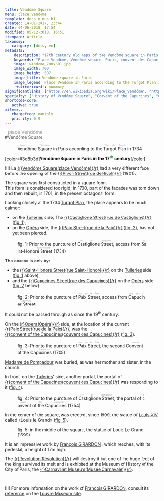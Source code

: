 ```yaml
---
title: Vendôme Square
menu: place vendôme
template: docs_minus_h1
created: 14-01-2017, 23:44
date: 04-06-2018, 17:54
modified: 05-12-2018, 16:51
itempage: Article
taxonomy:
   category: [docs, en]
metadata:
    description: "17th century old maps of the Vendôme square in Paris present its original physionomy with the convent of the capucines (couvent des capucines) before the opening of rue de la Paix et rue de Castiglione."
    keywords: "Place Vendôme, Vendôme square, Paris, couvent des Capucines, Capucines' convent, couvent des Feuillants, Feuillants' convent"
    image: vendome_700x507.jpg
    image_width: 700
    image_height: 507
    image_title: Vendôme square in Paris 
    image_legend: Place Vendôme in Paris according to the Turgot Plan in 1734
    'twitter:card': summary
significantlinks: ["https://en.wikipedia.org/wiki/Place_Vendôme", "https://en.wikipedia.org/wiki/Rue_de_Rivoli", "https://en.wikipedia.org/wiki/Turgot_map_of_Paris", "https://en.wikipedia.org/wiki/Rue_de_la_Paix,_Paris", "https://en.wikipedia.org/wiki/Rue_Saint-Honoré", "https://en.wikipedia.org/wiki/Madame_de_Pompadour", "https://en.wikipedia.org/wiki/Tuileries_Garden", "https://en.wikipedia.org/wiki/Paris_Opera", "https://en.wikipedia.org/wiki/Couvent_des_Feuillants", "https://en.wikipedia.org/wiki/Louis_XIV_of_France", "https://en.wikipedia.org/wiki/François_Girardon", "https://en.wikipedia.org/wiki/French_Revolution", "https://en.wikipedia.org/wiki/Carnavalet_Museum", "http://www.louvre.fr/en/oeuvre-notices/louis-xiv-horseback"]
specialty: ["History of Vendôme Square", "Convent of the Capucines", "Convent of the Feuillants", "History of Paris", "french Architecture"]
shortcode-core:
   active: true
sitemap:
   changefreq: monthly
   priority: 0.9
---
```

#<ruby style="color:#555;">Vendôme&#160;<wbr>Square<rt style="color:#999;font-size:0.95rem;">place&#160;<wbr>Vendôme</rt></ruby>
<figure><picture>
<source
media="(min-width: 959px)"
sizes="(max-width: 767px) 98vw, (min-width: 959px) 50vw, 86vw"
srcset="
/user/sites/docs/pages/01.home/01.paris/02.vendome/01.place/vendome-280.webp 280w,
/user/sites/docs/pages/01.home/01.paris/02.vendome/01.place/vendome-380.webp 380w,
/user/sites/docs/pages/01.home/01.paris/02.vendome/01.place/vendome-480.webp 480w,
/user/sites/docs/pages/01.home/01.paris/02.vendome/01.place/vendome-640.webp 640w,
/user/sites/docs/pages/01.home/01.paris/02.vendome/01.place/vendome_700x507.webp 700w"
type="image/webp" />
<source
sizes="(max-width: 767px) 98vw, (min-width: 959px) 50vw, 86vw"
srcset="
/user/sites/docs/pages/01.home/01.paris/02.vendome/01.place/vendome-focus-280.webp 280w,
/user/sites/docs/pages/01.home/01.paris/02.vendome/01.place/vendome-focus-380.webp 380w,
/user/sites/docs/pages/01.home/01.paris/02.vendome/01.place/vendome-focus-480.webp 480w,
/user/sites/docs/pages/01.home/01.paris/02.vendome/01.place/vendome-focus-640.webp 640w,
/user/sites/docs/pages/01.home/01.paris/02.vendome/01.place/vendome-focus_700x415.webp 700w"
type="image/webp" />
<source
media="(min-width: 959px)"
sizes="(max-width: 767px) 98vw, (min-width: 959px) 50vw, 86vw"
srcset="
/user/sites/docs/pages/01.home/01.paris/02.vendome/01.place/vendome-280.jpg 280w,
/user/sites/docs/pages/01.home/01.paris/02.vendome/01.place/vendome-380.jpg 380w,
/user/sites/docs/pages/01.home/01.paris/02.vendome/01.place/vendome-480.jpg 480w,
/user/sites/docs/pages/01.home/01.paris/02.vendome/01.place/vendome-640.jpg 640w,
/user/sites/docs/pages/01.home/01.paris/02.vendome/01.place/vendome_700x507.jpg 700w" />
<img　src="/user/sites/docs/pages/01.home/01.paris/02.vendome/01.place/vendome-focus_700x415.jpg" alt="La Place Vendôme à Paris, en 1734"　title="La Place Vendôme à Paris, en 1734" class="class-diane-img"
sizes="(max-width: 767px) 98vw, (min-width: 959px) 50vw, 86vw"
srcset="
/user/sites/docs/pages/01.home/01.paris/02.vendome/01.place/vendome-focus-280.jpg 280w,
/user/sites/docs/pages/01.home/01.paris/02.vendome/01.place/vendome-focus-380.jpg 380w,
/user/sites/docs/pages/01.home/01.paris/02.vendome/01.place/vendome-focus-480.jpg 480w,
/user/sites/docs/pages/01.home/01.paris/02.vendome/01.place/vendome-focus-640.jpg 640w,
/user/sites/docs/pages/01.home/01.paris/02.vendome/01.place/vendome-focus_700x415.jpg 700w">
</picture><figcaption><ruby lang="en">Vendôme&#160;Square<rt lang="fr" style="color:#999;">place&#160;Vendôme</rt></ruby> in Paris according to the <ruby lang="en">Turgot&#160;Plan<rt lang="fr" style="color:#999;">Plan&#160;de&#160;Turgot</rt></ruby> in 1734</figcaption></figure>

[color=#3d8b3d]**Vendôme Square in Paris in the 17<sup style="color:#3d8b3d;">th</sup> century**[/color]  

!!!! La [{r}Vendôme&#160;Square(place&#160;Vendôme){/r}][1] had a very different face before the opening of the [{r}Rivoli&#160;Street(rue&#160;de&#160;Rivoli){/r}][2] (1801).  

The square was first constructed in a square form.  
This form is considered too rigid; in 1700, part of the facades was torn down and then rebuilt, in 1701, in the present octagonal form.  

Looking closely at the 1734 [Turgot Plan][3], the place appears to be much calmer:
+ on the [Tuileries][10] side, The [{r}Castiglione&#160;Street(rue&#160;de&#160;Castiglione){/r}][4] ([fig. 1](#castiglione)),
+ on the [Opéra][11] side, the [{r}Paix&#160;Street(rue&#160;de&#160;la&#160;Paix){/r}][5] ([fig. 2](#paix)),
has not yet been pierced.

<figure id="castiglione"><picture>
<source
media="(min-width: 959px)"
sizes="(max-width: 767px) 98vw, (min-width: 959px) 50vw, 86vw"
srcset="
/user/sites/docs/pages/01.home/01.paris/02.vendome/01.place/vendome-castiglione-280.webp 280w,
/user/sites/docs/pages/01.home/01.paris/02.vendome/01.place/vendome-castiglione-380.webp 380w,
/user/sites/docs/pages/01.home/01.paris/02.vendome/01.place/vendome-castiglione-480.webp 480w,
/user/sites/docs/pages/01.home/01.paris/02.vendome/01.place/vendome-castiglione-640.webp 640w,
/user/sites/docs/pages/01.home/01.paris/02.vendome/01.place/vendome-castiglione_700x507.webp 700w"
type="image/webp" />
<source
media="(min-width: 959px)"
sizes="(max-width: 767px) 98vw, (min-width: 959px) 50vw, 86vw"
srcset="
/user/sites/docs/pages/01.home/01.paris/02.vendome/01.place/vendome-castiglione-280.jpg 280w,
/user/sites/docs/pages/01.home/01.paris/02.vendome/01.place/vendome-castiglione-380.jpg 380w,
/user/sites/docs/pages/01.home/01.paris/02.vendome/01.place/vendome-castiglione-480.jpg 480w,
/user/sites/docs/pages/01.home/01.paris/02.vendome/01.place/vendome-castiglione-640.jpg 640w,
/user/sites/docs/pages/01.home/01.paris/02.vendome/01.place/vendome-castiglione_700x507.jpg 700w" />
<source
sizes="(max-width: 767px) 98vw, (min-width: 959px) 50vw, 86vw"
srcset="
/user/sites/docs/pages/01.home/01.paris/02.vendome/01.place/vendome-castiglione-focus-280.webp 280w,
/user/sites/docs/pages/01.home/01.paris/02.vendome/01.place/vendome-castiglione-focus-380.webp 380w,
/user/sites/docs/pages/01.home/01.paris/02.vendome/01.place/vendome-castiglione-focus-480.webp 480w,
/user/sites/docs/pages/01.home/01.paris/02.vendome/01.place/vendome-castiglione-focus-640.webp 640w,
/user/sites/docs/pages/01.home/01.paris/02.vendome/01.place/vendome-castiglione-focus_669x484.webp 669w" />
<img　src="/user/sites/docs/pages/01.home/01.paris/02.vendome/01.place/vendome-castiglione-focus_700x415.jpg" alt="La Place Vendôme à Paris, côté rue Castiglione, en 1734"　title="La Place Vendôme à Paris, côté rue Castiglione, en 1734" class="class-diane-img"
sizes="(max-width: 767px) 98vw, (min-width: 959px) 50vw, 86vw"
srcset="
/user/sites/docs/pages/01.home/01.paris/02.vendome/01.place/vendome-castiglione-focus-280.jpg 280w,
/user/sites/docs/pages/01.home/01.paris/02.vendome/01.place/vendome-castiglione-focus-380.jpg 380w,
/user/sites/docs/pages/01.home/01.paris/02.vendome/01.place/vendome-castiglione-focus-480.jpg 480w,
/user/sites/docs/pages/01.home/01.paris/02.vendome/01.place/vendome-castiglione-focus-640.jpg 640w,
/user/sites/docs/pages/01.home/01.paris/02.vendome/01.place/vendome-castiglione-focus_669x484.jpg 669w">
</picture><figcaption>fig. 1: Prior to the puncture of <ruby lang="en">Castiglione&#160;Street<rt lang="fr" style="color:#999;">rue&#160;de&#160;Castiglione</rt></ruby>, access from <ruby lang="en">Saint-Honoré&#160;Street<rt lang="fr" style="color:#999;">rue&#160;Saint-Honoré</rt></ruby>
 (1734)</figcaption></figure> 

The access is only by:
+ the [{r}Saint-Honoré&#160;Street(rue&#160;Saint-Honoré){/r}][6] on the [Tuileries][10] side ([fig. 1](#castiglione) above),
+ and the [{r}Capucines&#160;Street(rue&#160;des&#160;Capucines){/r}][7] on the [Opéra][11] side ([fig. 2](#paix) below).  

<figure id="paix"><picture>
<source
media="(min-width: 959px)"
sizes="(max-width: 767px) 98vw, (min-width: 959px) 50vw, 86vw"
srcset="
/user/sites/docs/pages/01.home/01.paris/02.vendome/01.place/vendome-paix-280.webp 280w,
/user/sites/docs/pages/01.home/01.paris/02.vendome/01.place/vendome-paix-380.webp 380w,
/user/sites/docs/pages/01.home/01.paris/02.vendome/01.place/vendome-paix-480.webp 480w,
/user/sites/docs/pages/01.home/01.paris/02.vendome/01.place/vendome-paix-640.webp 640w,
/user/sites/docs/pages/01.home/01.paris/02.vendome/01.place/vendome-paix_700x507.webp 700w"
type="image/webp" />
<source
media="(min-width: 959px)"
sizes="(max-width: 767px) 98vw, (min-width: 959px) 50vw, 86vw"
srcset="
/user/sites/docs/pages/01.home/01.paris/02.vendome/01.place/vendome-paix-280.jpg 280w,
/user/sites/docs/pages/01.home/01.paris/02.vendome/01.place/vendome-paix-380.jpg 380w,
/user/sites/docs/pages/01.home/01.paris/02.vendome/01.place/vendome-paix-480.jpg 480w,
/user/sites/docs/pages/01.home/01.paris/02.vendome/01.place/vendome-paix-640.jpg 640w,
/user/sites/docs/pages/01.home/01.paris/02.vendome/01.place/vendome-paix_700x507.jpg 700w" />
<source
sizes="(max-width: 767px) 98vw, (min-width: 959px) 50vw, 86vw"
srcset="
/user/sites/docs/pages/01.home/01.paris/02.vendome/01.place/vendome-paix-focus-280.webp 280w,
/user/sites/docs/pages/01.home/01.paris/02.vendome/01.place/vendome-paix-focus-380.webp 380w,
/user/sites/docs/pages/01.home/01.paris/02.vendome/01.place/vendome-paix-focus-480.webp 480w,
/user/sites/docs/pages/01.home/01.paris/02.vendome/01.place/vendome-paix-focus-640.webp 640w,
/user/sites/docs/pages/01.home/01.paris/02.vendome/01.place/vendome-paix-focus_700x447.webp 700w" />
<img　src="/user/sites/docs/pages/01.home/01.paris/02.vendome/01.place/vendome-paix-focus_700x415.jpg" alt="La Place Vendôme à Paris, côté rue de la Paix, en 1734"　title="La Place Vendôme à Paris, côté rue de la Paix, en 1734" class="class-diane-img"
sizes="(max-width: 767px) 98vw, (min-width: 959px) 50vw, 86vw"
srcset="
/user/sites/docs/pages/01.home/01.paris/02.vendome/01.place/vendome-paix-focus-280.jpg 280w,
/user/sites/docs/pages/01.home/01.paris/02.vendome/01.place/vendome-paix-focus-380.jpg 380w,
/user/sites/docs/pages/01.home/01.paris/02.vendome/01.place/vendome-paix-focus-480.jpg 480w,
/user/sites/docs/pages/01.home/01.paris/02.vendome/01.place/vendome-paix-focus-640.jpg 640w,
/user/sites/docs/pages/01.home/01.paris/02.vendome/01.place/vendome-paix-focus_700x447.jpg 700w">
</picture><figcaption>fig. 2: Prior to the puncture of <ruby lang="en">Paix&#160;Street<rt lang="fr" style="color:#999;">rue&#160;de&#160;la&#160;Paix</rt></ruby>, access from <ruby lang="en">Capucines&#160;Street<rt lang="fr" style="color:#999;">rue&#160;des&#160;Capucines</rt></ruby></figcaption></figure>

It could not be passed through as since the 19<sup>th</sup> century.  

On the [{r}Opera(Opéra){/r}][11] side, at the location of the current [{r}Paix&#160;Street(rue&#160;de&#160;la&#160;Paix){/r}][5], was the [{r}convent&#160;of&#160;the&#160;Capucines(couvent&#160;des&#160;Capucines){/r}][8] ([fig. 3](#couvent)).

<figure id="couvent"><picture>
<source
media="(min-width: 959px)"
sizes="(max-width: 767px) 98vw, (min-width: 959px) 50vw, 86vw"
srcset="
/user/sites/docs/pages/01.home/01.paris/02.vendome/01.place/vendome-couvent-280.webp 280w,
/user/sites/docs/pages/01.home/01.paris/02.vendome/01.place/vendome-couvent-380.webp 380w,
/user/sites/docs/pages/01.home/01.paris/02.vendome/01.place/vendome-couvent-480.webp 480w,
/user/sites/docs/pages/01.home/01.paris/02.vendome/01.place/vendome-couvent-640.webp 640w,
/user/sites/docs/pages/01.home/01.paris/02.vendome/01.place/vendome-couvent_700x411.webp 700w"
type="image/webp" />
<source
media="(min-width: 959px)"
sizes="(max-width: 767px) 98vw, (min-width: 959px) 50vw, 86vw"
srcset="
/user/sites/docs/pages/01.home/01.paris/02.vendome/01.place/vendome-couvent-280.jpg 280w,
/user/sites/docs/pages/01.home/01.paris/02.vendome/01.place/vendome-couvent-380.jpg 380w,
/user/sites/docs/pages/01.home/01.paris/02.vendome/01.place/vendome-couvent-480.jpg 480w,
/user/sites/docs/pages/01.home/01.paris/02.vendome/01.place/vendome-couvent-640.jpg 640w,
/user/sites/docs/pages/01.home/01.paris/02.vendome/01.place/vendome-couvent_700x411.jpg 700w" />
<source
sizes="(max-width: 767px) 98vw, (min-width: 959px) 50vw, 86vw"
srcset="
/user/sites/docs/pages/01.home/01.paris/02.vendome/01.place/vendome-couvent-focus-280.webp 280w,
/user/sites/docs/pages/01.home/01.paris/02.vendome/01.place/vendome-couvent-focus-380.webp 380w,
/user/sites/docs/pages/01.home/01.paris/02.vendome/01.place/vendome-couvent-focus-480.webp 480w,
/user/sites/docs/pages/01.home/01.paris/02.vendome/01.place/vendome-couvent-focus-640.webp 640w,
/user/sites/docs/pages/01.home/01.paris/02.vendome/01.place/vendome-couvent-focus_700x447.webp 700w" />
<img　src="/user/sites/docs/pages/01.home/01.paris/02.vendome/01.place/vendome-couvent-focus_700x411.jpg" alt="Le second couvent des Capucines, Place Vendôme à Paris, 1705"　title="Le second couvent des Capucines, Place Vendôme à Paris, 1705" class="class-diane-img"
sizes="(max-width: 767px) 98vw, (min-width: 959px) 50vw, 86vw"
srcset="
/user/sites/docs/pages/01.home/01.paris/02.vendome/01.place/vendome-couvent-focus-280.jpg 280w,
/user/sites/docs/pages/01.home/01.paris/02.vendome/01.place/vendome-couvent-focus-380.jpg 380w,
/user/sites/docs/pages/01.home/01.paris/02.vendome/01.place/vendome-couvent-focus-480.jpg 480w,
/user/sites/docs/pages/01.home/01.paris/02.vendome/01.place/vendome-couvent-focus-640.jpg 640w,
/user/sites/docs/pages/01.home/01.paris/02.vendome/01.place/vendome-couvent-focus_700x411.jpg 700w">
</picture><figcaption>fig. 3: Prior to the puncture of <ruby lang="en">Paix&#160;Street<rt lang="fr" style="color:#999;">rue&#160;de&#160;la&#160;Paix</rt></ruby>, the second <ruby lang="en">Convent&#160;of&#160;the&#160;Capucines<rt lang="fr" style="color:#999;">couvent&#160;des&#160;Capucines</rt></ruby> (1705)</figcaption></figure>

[Madame de Pompadour][9] was buried, as was her mother and sister, in the church.

In front, on the [Tuileries][11]' side, another portal, the portal of [{r}convent&#160;of&#160;the&#160;Capucines(couvent&#160;des&#160;Capucines){/r}][8] was responding to it ([fig. 4](#feuillants)).

<figure id="feuillants"><picture>
<source
media="(min-width: 959px)"
sizes="(max-width: 767px) 98vw, (min-width: 959px) 50vw, 86vw"
srcset="
/user/sites/docs/pages/01.home/01.paris/02.vendome/01.place/vendome-feuillants-280.webp 280w,
/user/sites/docs/pages/01.home/01.paris/02.vendome/01.place/vendome-feuillants-380.webp 380w,
/user/sites/docs/pages/01.home/01.paris/02.vendome/01.place/vendome-feuillants-480.webp 480w,
/user/sites/docs/pages/01.home/01.paris/02.vendome/01.place/vendome-feuillants-640.webp 640w,
/user/sites/docs/pages/01.home/01.paris/02.vendome/01.place/vendome-feuillants_700x419.webp 700w"
type="image/webp" />
<source
media="(min-width: 959px)"
sizes="(max-width: 767px) 98vw, (min-width: 959px) 50vw, 86vw"
srcset="
/user/sites/docs/pages/01.home/01.paris/02.vendome/01.place/vendome-feuillants-280.jpg 280w,
/user/sites/docs/pages/01.home/01.paris/02.vendome/01.place/vendome-feuillants-380.jpg 380w,
/user/sites/docs/pages/01.home/01.paris/02.vendome/01.place/vendome-feuillants-480.jpg 480w,
/user/sites/docs/pages/01.home/01.paris/02.vendome/01.place/vendome-feuillants-640.jpg 640w,
/user/sites/docs/pages/01.home/01.paris/02.vendome/01.place/vendome-feuillants_700x419.jpg 700w" />
<source
sizes="(max-width: 767px) 98vw, (min-width: 959px) 50vw, 86vw"
srcset="
/user/sites/docs/pages/01.home/01.paris/02.vendome/01.place/vendome-feuillants-focus-280.webp 280w,
/user/sites/docs/pages/01.home/01.paris/02.vendome/01.place/vendome-feuillants-focus-380.webp 380w,
/user/sites/docs/pages/01.home/01.paris/02.vendome/01.place/vendome-feuillants-focus-480.webp 480w,
/user/sites/docs/pages/01.home/01.paris/02.vendome/01.place/vendome-feuillants-focus-640.webp 640w,
/user/sites/docs/pages/01.home/01.paris/02.vendome/01.place/vendome-feuillants-focus_700x438.webp 700w" />
<img　src="/user/sites/docs/pages/01.home/01.paris/02.vendome/01.place/vendome-feuillants-focus_700x438.jpg" alt="le portail du couvent des Feuillants, Place Vendôme à Paris, 1754"　title="le portail du couvent des Feuillants, Place Vendôme à Paris, 1754" class="class-diane-img"
sizes="(max-width: 767px) 98vw, (min-width: 959px) 50vw, 86vw"
srcset="
/user/sites/docs/pages/01.home/01.paris/02.vendome/01.place/vendome-feuillants-focus-280.jpg 280w,
/user/sites/docs/pages/01.home/01.paris/02.vendome/01.place/vendome-feuillants-focus-380.jpg 380w,
/user/sites/docs/pages/01.home/01.paris/02.vendome/01.place/vendome-feuillants-focus-480.jpg 480w,
/user/sites/docs/pages/01.home/01.paris/02.vendome/01.place/vendome-feuillants-focus-640.jpg 640w,
/user/sites/docs/pages/01.home/01.paris/02.vendome/01.place/vendome-feuillants-focus_700x438.jpg 700w">
</picture><figcaption>fig. 4: Prior to the puncture of <ruby lang="en">Castiglione&#160;Street<rt lang="fr" style="color:#999;">rue&#160;de&#160;Castiglione</rt></ruby>, the portal of <ruby lang="en">convent&#160;of&#160;the&#160;Capucines<rt lang="fr" style="color:#999;">couvent&#160;des&#160;Capucines</rt></ruby> (1754)</figcaption></figure>

In the center of the square, was erected, since 1699, the statue of [Louis XIV][13] called «Louis le Grand» ([fig. 5](#statue)).

<figure id="statue"><picture>
<source
media="(min-width: 959px)"
sizes="(max-width: 767px) 98vw, (min-width: 959px) 50vw, 86vw"
srcset="
/user/sites/docs/pages/01.home/01.paris/02.vendome/01.place/vendome-statue-280.webp 280w,
/user/sites/docs/pages/01.home/01.paris/02.vendome/01.place/vendome-statue-380.webp 380w,
/user/sites/docs/pages/01.home/01.paris/02.vendome/01.place/vendome-statue-480.webp 480w,
/user/sites/docs/pages/01.home/01.paris/02.vendome/01.place/vendome-statue-640.webp 640w,
/user/sites/docs/pages/01.home/01.paris/02.vendome/01.place/vendome-statue_700x1024.webp 700w"
type="image/webp" />
<source
media="(min-width: 959px)"
sizes="(max-width: 767px) 98vw, (min-width: 959px) 50vw, 86vw"
srcset="
/user/sites/docs/pages/01.home/01.paris/02.vendome/01.place/vendome-statue-280.jpg 280w,
/user/sites/docs/pages/01.home/01.paris/02.vendome/01.place/vendome-statue-380.jpg 380w,
/user/sites/docs/pages/01.home/01.paris/02.vendome/01.place/vendome-statue-480.jpg 480w,
/user/sites/docs/pages/01.home/01.paris/02.vendome/01.place/vendome-statue-640.jpg 640w,
/user/sites/docs/pages/01.home/01.paris/02.vendome/01.place/vendome-statue_700x1024.jpg 700w" />
<source
sizes="(max-width: 767px) 98vw, (min-width: 959px) 50vw, 86vw"
srcset="
/user/sites/docs/pages/01.home/01.paris/02.vendome/01.place/vendome-statue-focus-280.webp 280w,
/user/sites/docs/pages/01.home/01.paris/02.vendome/01.place/vendome-statue-focus-380.webp 380w,
/user/sites/docs/pages/01.home/01.paris/02.vendome/01.place/vendome-statue-focus-480.webp 480w,
/user/sites/docs/pages/01.home/01.paris/02.vendome/01.place/vendome-statue-focus-640.webp 640w,
/user/sites/docs/pages/01.home/01.paris/02.vendome/01.place/vendome-statue-focus_700x875.webp 700w" />
<img　src="/user/sites/docs/pages/01.home/01.paris/02.vendome/01.place/vendome-statue-focus_700x875.jpg" alt="la statue de Louis Le Grand, Place Vendôme à Paris, 1699"　title="la statue de Louis Le Grand, Place Vendôme à Paris, 1699" class="class-diane-img"
sizes="(max-width: 767px) 98vw, (min-width: 959px) 50vw, 86vw"
srcset="
/user/sites/docs/pages/01.home/01.paris/02.vendome/01.place/vendome-statue-focus-280.jpg 280w,
/user/sites/docs/pages/01.home/01.paris/02.vendome/01.place/vendome-statue-focus-380.jpg 380w,
/user/sites/docs/pages/01.home/01.paris/02.vendome/01.place/vendome-statue-focus-480.jpg 480w,
/user/sites/docs/pages/01.home/01.paris/02.vendome/01.place/vendome-statue-focus-640.jpg 640w,
/user/sites/docs/pages/01.home/01.paris/02.vendome/01.place/vendome-statue-focus_700x875.jpg 700w">
</picture><figcaption>fig. 5: in the middle of the square, the statue of Louis Le Grand (1699)</figcaption></figure>

It is an impressive work by [François GIRARDON][14] , which reaches, with its pedestal, a height of 17m high.  

The [{r}Revolution(Révolution){/r}][15] will destroy it but one of the huge feet of the king survived its melt and is exhibited at the Museum of History of the City of Paris, the [{r}Carnavalet&#160;Museum(Musée&#160;Carnavalet){/r}][16].  

<br>

!!!! For more information on the work of [François GIRARDON][14], consult its [reference][17] on the [Louvre Museum site][17].  

[1]: https://en.wikipedia.org/wiki/Place_Vendôme "https://en.wikipedia.org/wiki/Place_Vendôme"
[2]: https://en.wikipedia.org/wiki/Rue_de_Rivoli "https://en.wikipedia.org/wiki/Rue_de_Rivoli"
[3]: https://en.wikipedia.org/wiki/Turgot_map_of_Paris "https://en.wikipedia.org/wiki/Turgot_map_of_Paris"
[4]: https://www.google.fr/maps/place/Rue+de+Castiglione,+75001+Paris/@48.8659408,2.3257194,17z/data=!3m1!4b1!4m8!1m2!2m1!1scastiglione+street+paris!3m4!1s0x47e66e2de4cf6571:0xad54eb95ed09a09!8m2!3d48.8659408!4d2.3279081 "https://www.google.fr/maps/place/Rue+de+Castiglione,+75001+Paris/@48.8659408,2.3257194,17z/data=!3m1!4b1!4m8!1m2!2m1!1scastiglione+street+paris!3m4!1s0x47e66e2de4cf6571:0xad54eb95ed09a09!8m2!3d48.8659408!4d2.3279081"
[5]: https://en.wikipedia.org/wiki/Rue_de_la_Paix,_Paris "https://en.wikipedia.org/wiki/Rue_de_la_Paix,_Paris"
[6]: https://en.wikipedia.org/wiki/Rue_Saint-Honoré "https://en.wikipedia.org/wiki/Rue_Saint-Honoré"
[7]: https://www.google.fr/maps/place/Rue+des+Capucines,+Paris/@48.8689074,2.3272296,17z/data=!3m1!4b1!4m8!1m2!2m1!1scapucines+street+paris!3m4!1s0x47e66e31789d3efd:0x1c0b307ea31b237e!8m2!3d48.8689074!4d2.3294183 "https://www.google.fr/maps/place/Rue+des+Capucines,+Paris/@48.8689074,2.3272296,17z/data=!3m1!4b1!4m8!1m2!2m1!1scapucines+street+paris!3m4!1s0x47e66e31789d3efd:0x1c0b307ea31b237e!8m2!3d48.8689074!4d2.3294183"
[8]: https://www.google.fr/maps/place/3+Rue+de+la+Paix,+75002+Paris/@48.8686382,2.3282652,17z/data=!3m1!4b1!4m5!3m4!1s0x47e66e31a48a6115:0xf23e0c7b6c50cd93!8m2!3d48.8686382!4d2.3304539 "https://www.google.fr/maps/place/3+Rue+de+la+Paix,+75002+Paris/@48.8686382,2.3282652,17z/data=!3m1!4b1!4m5!3m4!1s0x47e66e31a48a6115:0xf23e0c7b6c50cd93!8m2!3d48.8686382!4d2.3304539"
[9]: https://en.wikipedia.org/wiki/Madame_de_Pompadour "https://en.wikipedia.org/wiki/Madame_de_Pompadour"
[10]: https://en.wikipedia.org/wiki/Tuileries_Garden "https://en.wikipedia.org/wiki/Tuileries_Garden"
[11]: https://en.wikipedia.org/wiki/Paris_Opera "https://en.wikipedia.org/wiki/Paris_Opera"
[12]: https://en.wikipedia.org/wiki/Couvent_des_Feuillants "https://en.wikipedia.org/wiki/Couvent_des_Feuillants"
[13]: https://en.wikipedia.org/wiki/Louis_XIV_of_France "https://en.wikipedia.org/wiki/Louis_XIV_of_France"
[14]: https://en.wikipedia.org/wiki/François_Girardon "https://en.wikipedia.org/wiki/François_Girardon"
[15]: https://en.wikipedia.org/wiki/French_Revolution "https://en.wikipedia.org/wiki/French_Revolution"
[16]: https://en.wikipedia.org/wiki/Carnavalet_Museum "https://en.wikipedia.org/wiki/Carnavalet_Museum"
[17]: http://www.louvre.fr/en/oeuvre-notices/louis-xiv-horseback "http://www.louvre.fr/en/oeuvre-notices/louis-xiv-horseback"